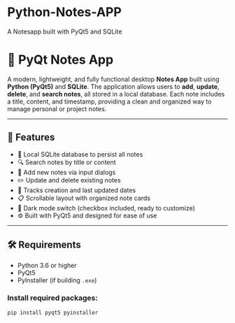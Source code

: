 # Python-Notes-APP
A Notesapp built  with PyQt5 and SQLite
# 📝 PyQt Notes App

A modern, lightweight, and fully functional desktop **Notes App** built using **Python (PyQt5)** and **SQLite**. The application allows users to **add**, **update**, **delete**, and **search notes**, all stored in a local database. Each note includes a title, content, and timestamp, providing a clean and organized way to manage personal or project notes.

---

## 🚀 Features

- 🔐 Local SQLite database to persist all notes
- 🔍 Search notes by title or content
- 🧠 Add new notes via input dialogs
- ✏️ Update and delete existing notes
- 📅 Tracks creation and last updated dates
- 📋 Scrollable layout with organized note cards
- 🌙 Dark mode switch (checkbox included, ready to customize)
- ⚙️ Built with PyQt5 and designed for ease of use

---

## 🛠 Requirements

- Python 3.6 or higher
- PyQt5
- PyInstaller (if building `.exe`)

### Install required packages:

```bash
pip install pyqt5 pyinstaller
